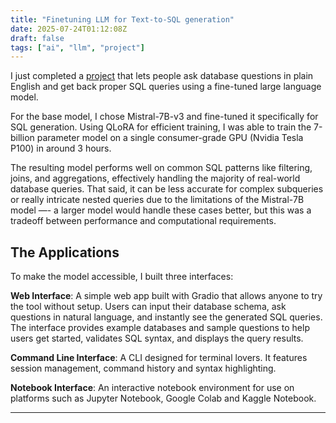 ```yaml
---
title: "Finetuning LLM for Text-to-SQL generation"
date: 2025-07-24T01:12:08Z
draft: false
tags: ["ai", "llm", "project"]
---
```


I just completed a [project](https://github.com/l1-ca0/text-to-sql-finetune) that lets people ask database questions in plain English and get back proper SQL queries using a fine-tuned large language model. 

For the base model, I chose Mistral-7B-v3 and fine-tuned it specifically for SQL generation. Using QLoRA for efficient training, I was able to train the 7-billion parameter model on a single consumer-grade GPU (Nvidia Tesla P100) in around 3 hours. 

The resulting model performs well on common SQL patterns like filtering, joins, and aggregations, effectively handling the majority of real-world database queries. That said, it can be less accurate for complex subqueries or really intricate nested queries due to the limitations of the Mistral-7B model —- a larger model would handle these cases better, but this was a tradeoff between performance and computational requirements.

## The Applications

To make the model accessible, I built three interfaces:

**Web Interface**: A simple web app built with Gradio that allows anyone to try the tool without setup. Users can input their database schema, ask questions in natural language, and instantly see the generated SQL queries. The interface provides example databases and sample questions to help users get started, validates SQL syntax, and displays the query results.

**Command Line Interface**: A CLI designed for terminal lovers. It features session management, command history and syntax highlighting.

**Notebook Interface**: An interactive notebook environment for use on platforms such as Jupyter Notebook, Google Colab and Kaggle Notebook.

---

